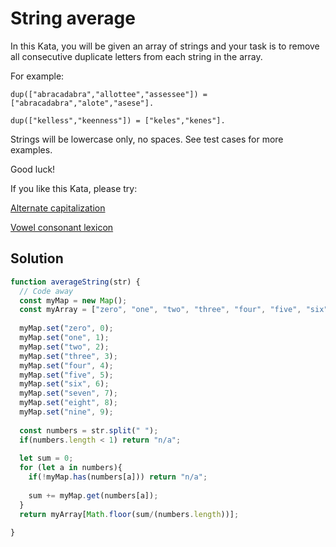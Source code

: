 # String average

In this Kata, you will be given an array of strings and your task is to remove all consecutive duplicate letters from each string in the array.

For example:

    dup(["abracadabra","allottee","assessee"]) = ["abracadabra","alote","asese"].

    dup(["kelless","keenness"]) = ["keles","kenes"].

Strings will be lowercase only, no spaces. See test cases for more examples.

Good luck!

If you like this Kata, please try:

[Alternate capitalization](https://www.codewars.com/kata/59cfc000aeb2844d16000075)

[Vowel consonant lexicon](https://www.codewars.com/kata/59cf8bed1a68b75ffb000026)

## Solution

```javascript
function averageString(str) {
  // Code away
  const myMap = new Map();
  const myArray = ["zero", "one", "two", "three", "four", "five", "six", "seven", "eight", "nine"]
  
  myMap.set("zero", 0);
  myMap.set("one", 1);
  myMap.set("two", 2);
  myMap.set("three", 3);
  myMap.set("four", 4);
  myMap.set("five", 5);
  myMap.set("six", 6);
  myMap.set("seven", 7);
  myMap.set("eight", 8);
  myMap.set("nine", 9);
  
  const numbers = str.split(" ");
  if(numbers.length < 1) return "n/a";
  
  let sum = 0;
  for (let a in numbers){
    if(!myMap.has(numbers[a])) return "n/a";
   
    sum += myMap.get(numbers[a]);
  }
  return myArray[Math.floor(sum/(numbers.length))];
  
}
```
